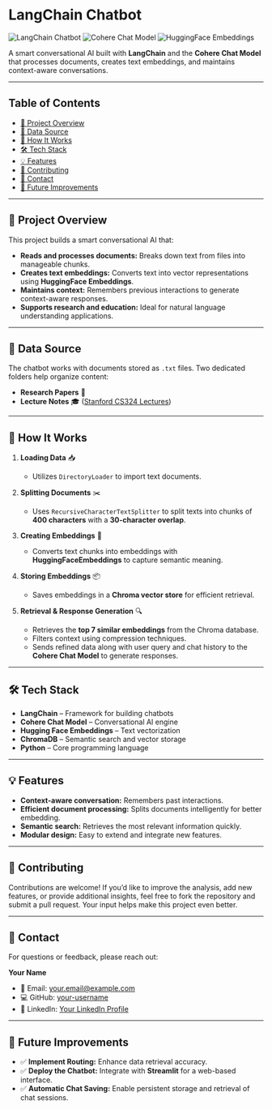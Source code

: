# LangChain Chatbot

![LangChain Chatbot](https://img.shields.io/badge/LangChain-Chatbot-blueviolet)
![Cohere Chat Model](https://img.shields.io/badge/Cohere-Chat--Model-green)
![HuggingFace Embeddings](https://img.shields.io/badge/HuggingFace-Embeddings-yellow)

A smart conversational AI built with **LangChain** and the **Cohere Chat Model** that processes documents, creates text embeddings, and maintains context-aware conversations.

---

## Table of Contents

- [🚀 Project Overview](#-project-overview)
- [📂 Data Source](#-data-source)
- [🔧 How It Works](#-how-it-works)
- [🛠 Tech Stack](#-tech-stack)
- [💡 Features](#-features)
- [🤝 Contributing](#-contributing)
- [📧 Contact](#-contact)
- [🎯 Future Improvements](#-future-improvements)

---

## 🚀 Project Overview

This project builds a smart conversational AI that:

- **Reads and processes documents:** Breaks down text from files into manageable chunks.
- **Creates text embeddings:** Converts text into vector representations using **HuggingFace Embeddings**.
- **Maintains context:** Remembers previous interactions to generate context-aware responses.
- **Supports research and education:** Ideal for natural language understanding applications.

---

## 📂 Data Source

The chatbot works with documents stored as `.txt` files. Two dedicated folders help organize content:

- **Research Papers** 📄
- **Lecture Notes** 🎓 ([Stanford CS324 Lectures](https://stanford-cs324.github.io/winter2022/lectures/))

---

## 🔧 How It Works

1. **Loading Data** 📥  
   - Utilizes `DirectoryLoader` to import text documents.

2. **Splitting Documents** ✂️  
   - Uses `RecursiveCharacterTextSplitter` to split texts into chunks of **400 characters** with a **30-character overlap**.

3. **Creating Embeddings** 🤖  
   - Converts text chunks into embeddings with **HuggingFaceEmbeddings** to capture semantic meaning.

4. **Storing Embeddings** 📦  
   - Saves embeddings in a **Chroma vector store** for efficient retrieval.

5. **Retrieval & Response Generation** 🔍  
   - Retrieves the **top 7 similar embeddings** from the Chroma database.
   - Filters context using compression techniques.
   - Sends refined data along with user query and chat history to the **Cohere Chat Model** to generate responses.

---

## 🛠 Tech Stack

- **LangChain** – Framework for building chatbots
- **Cohere Chat Model** – Conversational AI engine
- **Hugging Face Embeddings** – Text vectorization
- **ChromaDB** – Semantic search and vector storage
- **Python** – Core programming language

---

## 💡 Features

- **Context-aware conversation:** Remembers past interactions.
- **Efficient document processing:** Splits documents intelligently for better embedding.
- **Semantic search:** Retrieves the most relevant information quickly.
- **Modular design:** Easy to extend and integrate new features.

---

## 🤝 Contributing

Contributions are welcome! If you’d like to improve the analysis, add new features, or provide additional insights, feel free to fork the repository and submit a pull request. Your input helps make this project even better.

---

## 📧 Contact

For questions or feedback, please reach out:

**Your Name**  
- 📧 Email: [your.email@example.com](mailto:your.email@example.com)  
- 💻 GitHub: [your-username](https://github.com/your-username)  
- 🔗 LinkedIn: [Your LinkedIn Profile](https://linkedin.com/in/your-linkedin-profile)

---

## 🎯 Future Improvements

- ✅ **Implement Routing:** Enhance data retrieval accuracy.
- ✅ **Deploy the Chatbot:** Integrate with **Streamlit** for a web-based interface.
- ✅ **Automatic Chat Saving:** Enable persistent storage and retrieval of chat sessions.
